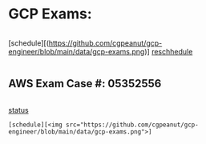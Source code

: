 # GCP Exams:
```
```
[schedule][(https://github.com/cgpeanut/gcp-engineer/blob/main/data/gcp-exams.png)]
[reschhedule](https://www.webassessor.com/wa.do?page=defaultLogin)
```
```
## AWS Exam Case #: 05352556 
```
```
[status](https://wsr.pearsonvue.com/testtaker/registration/ExamRegistrationDetailPage/AWS?previousPage=previousToDashboard&clientCode=AWS&conversationId=2354921&regId=377495899)
```
[schedule][<img src="https://github.com/cgpeanut/gcp-engineer/blob/main/data/gcp-exams.png">]
```